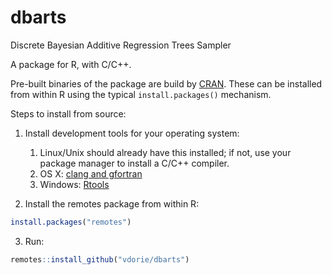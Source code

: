 dbarts
======

Discrete Bayesian Additive Regression Trees Sampler

A package for R, with C/C++.

Pre-built binaries of the package are build by [CRAN](https://cran.r-project.org/package=dbarts). These can be installed from within R using the typical `install.packages()` mechanism.

Steps to install from source:

1. Install development tools for your operating system:
    1. Linux/Unix should already have this installed; if not, use your package manager to install a C/C++ compiler.
    2. OS X: [clang and gfortran](https://cran.r-project.org/bin/macosx/tools/)
    3. Windows: [Rtools](http://cran.r-project.org/bin/windows/Rtools/)

2. Install the remotes package from within R:

```R
install.packages("remotes")
```

3. Run:

```R
remotes::install_github("vdorie/dbarts")
```
